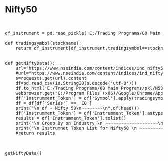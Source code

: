 # Nifty50 

<pre> 

df_instrument = pd.read_pickle('E:/Trading Programs/00 Main Programs/pkl/NSEEQTokens.pkl')

def tradingsymbol(stockname):    
    return df_instrument[df_instrument.tradingsymbol==stockname].instrument_token.to_string(index=False)


def getNiftyData():
    url="https://www.nseindia.com/content/indices/ind_nifty50list.csv"
    #url="https://www.nseindia.com/content/indices/ind_nifty500list.csv"
    s=requests.get(url).content
    df=pd.read_csv(io.StringIO(s.decode('utf-8')))
    df.to_html('E:/Trading Programs/00 Main Programs/pkl/N50.html')
    webbrowser.get("C:/Program Files (x86)/Google/Chrome/Application/chrome.exe %s").open("E:/Trading Programs/00 Main Programs/pkl/N50.html") 
    df['Instrumment_Token'] = df['Symbol'].apply(tradingsymbol)
    df = df[df['Series'] == 'EQ']
    print("\n df - Nifty 50\n~~~~~~~~\n",df.head())
    df['Instrumment_Token'] = df['Instrumment_Token'].astype(int)
    results = df['Instrumment_Token'].tolist()            
    print("\n Group By on Industry \n ~~~~~~~~~~~~~~~~~~~~\n",df.groupby('Industry')['Industry'].count())
    print("\n Instrumnet Token List for Nifty50 \n ~~~~~~~~~~~~~~~~~~~~~~~~~~~~~~~~~\n",df.Instrumment_Token.tolist())
    #return results                   
    
    

getNiftyData()

</pre>
